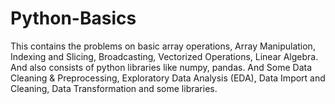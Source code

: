 # Python-Basics
This contains the problems on basic array operations, Array Manipulation, Indexing and Slicing, Broadcasting, Vectorized Operations, Linear Algebra. And also consists of python libraries like numpy, pandas. And Some Data Cleaning &amp; Preprocessing, Exploratory Data Analysis (EDA), Data Import and Cleaning, Data Transformation and some libraries.
